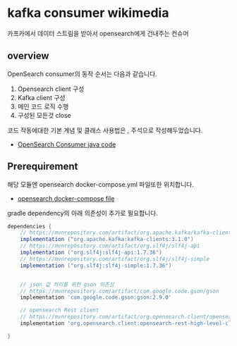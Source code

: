 # kafka consumer wikimedia
카프카에서 데이터 스트림을 받아서 opensearch에게 건내주는 컨슈머

## overview
OpenSearch consumer의 동작 순서는 다음과 같습니다.

1. Opensearch client 구성
2. Kafka client 구성
3. 메인 코드 로직 수행
4. 구성된 모든것 close

코드 작동에대한 기본 계념 및 클래스 사용법은 , 주석으로 작성해두었습니다.
- [OpenSearch Consumer java code](./src/main/java/io/conduktor/demos/kafka/opensearch/OpenSearchConsumer.java)

## Prerequirement
해당 모듈엔 opensearch docker-compose.yml 파일또한 위치합니다.
- [opensearch docker-compose file](./docker-compose.yml)


gradle dependency의 아래 의존성이 추가로 필요합니다.
```.gradle
dependencies {
    // https://mvnrepository.com/artifact/org.apache.kafka/kafka-clients
    implementation ("org.apache.kafka:kafka-clients:3.1.0")
    // https://mvnrepository.com/artifact/org.slf4j/slf4j-api
    implementation ("org.slf4j:slf4j-api:1.7.36")
    // https://mvnrepository.com/artifact/org.slf4j/slf4j-simple
    implementation ("org.slf4j:slf4j-simple:1.7.36")


    // json 값 처리를 위한 gson 의존성
    // https://mvnrepository.com/artifact/com.google.code.gson/gson
    implementation 'com.google.code.gson:gson:2.9.0'

    // opensearch Rest client
    // https://mvnrepository.com/artifact/org.opensearch.client/opensearch-rest-high-level-client
    implementation 'org.opensearch.client:opensearch-rest-high-level-client:1.2.4'

}
```